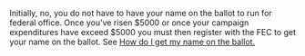Initially, no, you do not have to have your name on the ballot to run for 
federal office. Once you've risen $5000 or once your campaign expenditures
have exceed $5000 you must then register with the FEC to get your name on the 
ballot. See [How do I get my name on the ballot.][1]

[1]: /help/quest/how_to_get_on_the_ballot/